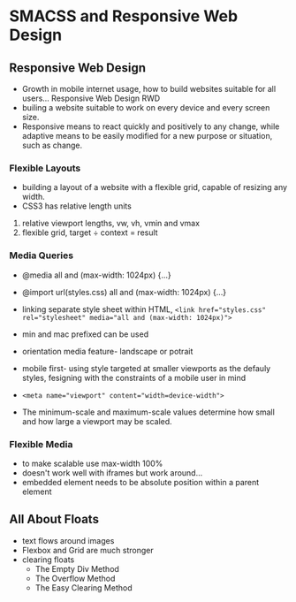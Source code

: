 # SMACSS and Responsive Web Design
## Responsive Web Design
- Growth in mobile internet usage, how to build websites suitable for all users... Responsive Web Design RWD
- builing a website suitable to work on every device and every screen size.
- Responsive means to react quickly and positively to any change, while adaptive means to be easily modified for a new purpose or situation, such as change.

### Flexible Layouts
- building a layout of a website with a flexible grid, capable of resizing any width.
- CSS3 has relative length units
1. relative viewport lengths, vw, vh, vmin and vmax
1. flexible grid, target ÷ context = result

### Media Queries
- @media all and (max-width: 1024px) {...}
- @import url(styles.css) all and (max-width: 1024px) {...}

- linking separate style sheet within HTML, `<link href="styles.css" rel="stylesheet" media="all and (max-width: 1024px)">`
- min and mac prefixed can be used
- orientation media feature- landscape or potrait
- mobile first- using style targeted at smaller viewports as the defauly styles, fesigning with the constraints of a mobile user in mind
- `<meta name="viewport" content="width=device-width">`
- The minimum-scale and maximum-scale values determine how small and how large a viewport may be scaled.
### Flexible Media
- to make scalable use max-width 100%
- doesn't work well with iframes but work around...
- embedded element needs to be absolute position within a parent element

## All About Floats
- text flows around images
- Flexbox and Grid are much stronger
- clearing floats
  - The Empty Div Method
  - The Overflow Method
  - The Easy Clearing Method
 


